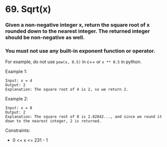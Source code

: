 # 69. Sqrt(x)

### Given a non-negative integer x, return the square root of x rounded down to the nearest integer. The returned integer should be non-negative as well.

### You must not use any built-in exponent function or operator.

For example, do not use `pow(x, 0.5)` in c++ or `x ** 0.5` in python.
 

Example 1:
````
Input: x = 4
Output: 2
Explanation: The square root of 4 is 2, so we return 2.
````

Example 2:
````
Input: x = 8
Output: 2
Explanation: The square root of 8 is 2.82842..., and since we round it down to the nearest integer, 2 is returned.
````

Constraints:

- 0 <= x <= 231 - 1